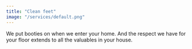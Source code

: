 ```yaml
---
title: "Clean feet"
image: "/services/default.png"
---
```


We put booties on when we enter your home. And the respect we have for your floor extends to all the valuables in your house.